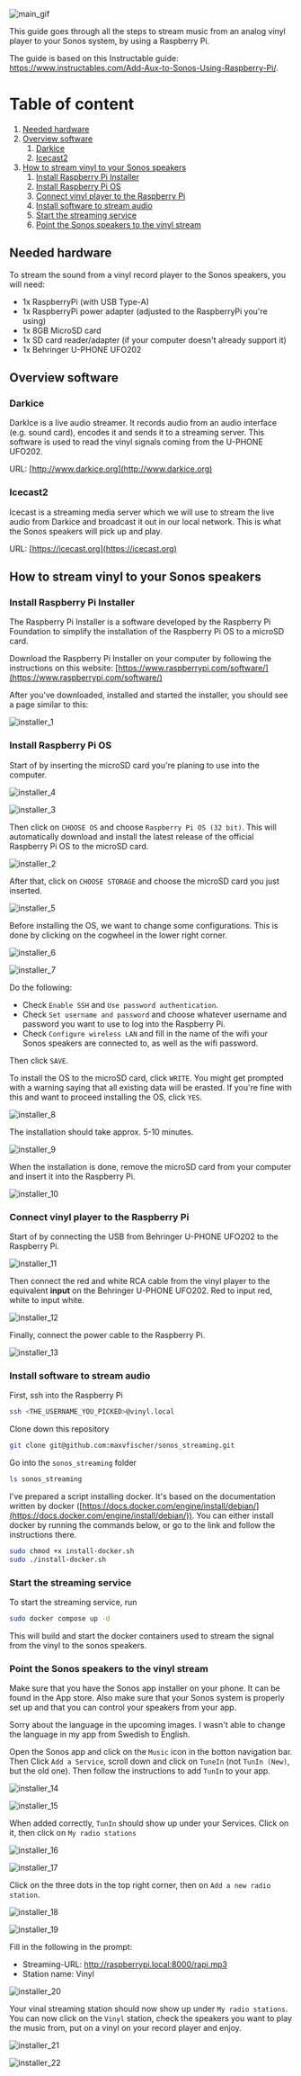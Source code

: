 ![main_gif](./images/main_banner.gif)

This guide goes through all the steps to stream music from an analog vinyl player to your Sonos system, by using a Raspberry Pi.

The guide is based on this Instructable guide: https://www.instructables.com/Add-Aux-to-Sonos-Using-Raspberry-Pi/.

# Table of content
1. [Needed hardware](#needed-hardware)
2. [Overview software](#overview-software)
	1. [Darkice](#darkice)
	2. 	[Icecast2](#icecast2)
3. [How to stream vinyl to your Sonos speakers](#how-to-stream-vinyl-to-your-sonos-speakers)
	1. [Install Raspberry Pi Installer](#install-raspberry-pi-installer)
	2. [Install Raspberry Pi OS](#install-raspberry-pi-os)
	3. [Connect vinyl player to the Raspberry Pi](#connect-vinyl-player-to-the-raspberry-pi)
	4. [Install software to stream audio](#install-software-to-stream-audio)
	5. [Start the streaming service](#start-the-streaming-service)
	6. [Point the Sonos speakers to the vinyl stream](#point-the-sonos-speakers-to-the-vinyl-stream)
		


## Needed hardware
To stream the sound from a vinyl record player to the Sonos speakers, you will need:

* 1x RaspberryPi (with USB Type-A)
* 1x RaspberryPi power adapter (adjusted to the RaspberryPi you're using)
* 1x 8GB MicroSD card
* 1x SD card reader/adapter (if your computer doesn't already support it)
* 1x Behringer U-PHONE UFO202

## Overview software

### Darkice

DarkIce is a live audio streamer. It records audio from an audio interface (e.g. sound card), 
encodes it and sends it to a streaming server. This software is used to read the vinyl signals 
coming from the U-PHONE UFO202.

URL: [http://www.darkice.org](http://www.darkice.org)

### Icecast2

Icecast is a streaming media server which we will use to stream the live audio from Darkice and 
broadcast it out in our local network. This is what the Sonos speakers will pick up and play.

URL: [https://icecast.org](https://icecast.org)


## How to stream vinyl to your Sonos speakers

### Install Raspberry Pi Installer

The Raspberry Pi Installer is a software developed by the Raspberry Pi Foundation to simplify the installation of the Raspberry Pi OS to a microSD card.

Download the Raspberry Pi Installer on your computer by following the instructions on this website: [https://www.raspberrypi.com/software/](https://www.raspberrypi.com/software/)

After you've downloaded, installed and started the installer, you should see a page similar to this:

![installer_1](./images/setup_hardware/installer_1.png)


### Install Raspberry Pi OS

Start of by inserting the microSD card you're planing to use into the computer.

![installer_4](./images/setup_hardware/installer_4.png)

![installer_3](./images/setup_hardware/installer_3.png)

Then click on `CHOOSE OS` and choose `Raspberry Pi OS (32 bit)`. This will automatically download and install the latest release of the official Raspberry Pi OS to the microSD card.

![installer_2](./images/setup_hardware/installer_2.png)

After that, click on `CHOOSE STORAGE` and choose the microSD card you just inserted.

![installer_5](./images/setup_hardware/installer_5.png)

Before installing the OS, we want to change some configurations. This is done by clicking on the cogwheel in the lower right corner.

![installer_6](./images/setup_hardware/installer_6.png)

![installer_7](./images/setup_hardware/installer_7.png)

Do the following:

* Check `Enable SSH` and `Use password authentication`.
* Check `Set username and password` and choose whatever username and password you want to use to log into the Raspberry Pi.
* Check `Configure wireless LAN` and fill in the name of the wifi your Sonos speakers are connected to, as well as the wifi password.

Then click `SAVE`.

To install the OS to the microSD card, click `WRITE`. You might get prompted with a warning saying that all existing data will be erasted. If you're fine with this and want to proceed installing the OS, click `YES`.

![installer_8](./images/setup_hardware/installer_8.png)

The installation should take approx. 5-10 minutes.

![installer_9](./images/setup_hardware/installer_9.png)

When the installation is done, remove the microSD card from your computer and insert it into the Raspberry Pi.

![installer_10](./images/setup_hardware/installer_10.png)

### Connect vinyl player to the Raspberry Pi

Start of by connecting the USB from Behringer U-PHONE UFO202 to the Raspberry Pi.

![installer_11](./images/setup_hardware/installer_11.png)

Then connect the red and white RCA cable from the vinyl player to the equivalent **input** on the Behringer U-PHONE UFO202. Red to input red, white to input white.

![installer_12](./images/setup_hardware/installer_12.png)

Finally, connect the power cable to the Raspberry Pi.

![installer_13](./images/setup_hardware/installer_13.png)

### Install software to stream audio

First, ssh into the Raspberry Pi

```bash
ssh <THE_USERNAME_YOU_PICKED>@vinyl.local
```

Clone down this repository

```bash
git clone git@github.com:maxvfischer/sonos_streaming.git
```

Go into the `sonos_streaming` folder

```bash
ls sonos_streaming
```

I've prepared a script installing docker. It's based on the documentation written by docker ([https://docs.docker.com/engine/install/debian/](https://docs.docker.com/engine/install/debian/)). You can either install docker by running the commands below, or go to the link and follow the instructions there.

```bash
sudo chmod +x install-docker.sh
sudo ./install-docker.sh
```

### Start the streaming service

To start the streaming service, run

```bash
sudo docker compose up -d
```

This will build and start the docker containers used to stream the signal from the vinyl to the sonos speakers.

### Point the Sonos speakers to the vinyl stream

Make sure that you have the Sonos app installer on your phone. It can be found in the App store. Also make sure that your Sonos system is properly set up and that you can control your speakers from your app.

Sorry about the language in the upcoming images. I wasn't able to change the language in my app from Swedish to English.

Open the Sonos app and click on the `Music` icon in the botton navigation bar. Then Click `Add a Service`, scroll down and click on `TuneIn` (not `TunIn (New)`, but the old one). Then follow the instructions to add `TunIn` to your app.

![installer_14](./images/setup_hardware/installer_14.png)

![installer_15](./images/setup_hardware/installer_15.png)


When added correctly, `TunIn` should show up under your Services. Click on it, then click on `My radio stations`

![installer_16](./images/setup_hardware/installer_16.png)

![installer_17](./images/setup_hardware/installer_17.png)

Click on the three dots in the top right corner, then on `Add a new radio station`.

![installer_18](./images/setup_hardware/installer_18.png)

![installer_19](./images/setup_hardware/installer_19.png)

Fill in the following in the prompt:

* Streaming-URL: http://raspberrypi.local:8000/rapi.mp3
* Station name: Vinyl

![installer_20](./images/setup_hardware/installer_20.png)

Your vinal streaming station should now show up under `My radio stations`. You can now click on the `Vinyl` station, check the speakers you want to play the music from, put on a vinyl on your record player and enjoy.

![installer_21](./images/setup_hardware/installer_21.png)

![installer_22](./images/setup_hardware/installer_22.png)
